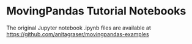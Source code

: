 # MovingPandas Tutorial Notebooks

The original Jupyter notebook .ipynb files are available at 
https://github.com/anitagraser/movingpandas-examples
